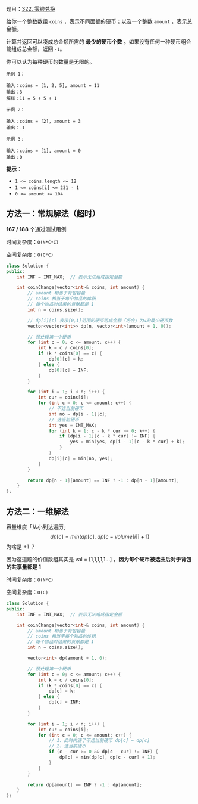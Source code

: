 题目：[322. 零钱兑换](https://leetcode.cn/problems/coin-change/)

给你一个整数数组 `coins` ，表示不同面额的硬币；以及一个整数 `amount` ，表示总金额。

计算并返回可以凑成总金额所需的 **最少的硬币个数** 。如果没有任何一种硬币组合能组成总金额，返回 `-1`。

你可以认为每种硬币的数量是无限的。

```
示例 1：

输入：coins = [1, 2, 5], amount = 11
输出：3 
解释：11 = 5 + 5 + 1

示例 2：

输入：coins = [2], amount = 3
输出：-1

示例 3：

输入：coins = [1], amount = 0
输出：0
```

**提示：**

- `1 <= coins.length <= 12`
- `1 <= coins[i] <= 231 - 1`
- `0 <= amount <= 104`

## 方法一：常规解法（超时）

**167 / 188** 个通过测试用例

时间复杂度：`O(N*C*C)`

空间复杂度：`O(C*C)`

```cpp
class Solution {
public:
    int INF = INT_MAX;  // 表示无法组成指定金额

    int coinChange(vector<int>& coins, int amount) {
        // amount 相当于背包容量
        // coins 相当于每个物品的体积
        // 每个物品对结果的贡献都是 1
        int n = coins.size();

        // dp[i][c] 表示[0,i]范围的硬币组成金额「巧合」为w的最少硬币数
        vector<vector<int>> dp(n, vector<int>(amount + 1, 0));

        // 预处理第一个硬币
        for (int c = 0; c <= amount; c++) {
            int k = c / coins[0];
            if (k * coins[0] == c) {
                dp[0][c] = k;
            } else {
                dp[0][c] = INF;
            }
        }

        for (int i = 1; i < n; i++) {
            int cur = coins[i];
            for (int c = 0; c <= amount; c++) {
                // 不选当前硬币
                int no = dp[i - 1][c];
                // 选当前硬币
                int yes = INT_MAX;
                for (int k = 1; c - k * cur >= 0; k++) {
                    if (dp[i - 1][c - k * cur] != INF) {
                        yes = min(yes, dp[i - 1][c - k * cur] + k);
                    }
                }
                dp[i][c] = min(no, yes);
            }
        }

        return dp[n - 1][amount] == INF ? -1 : dp[n - 1][amount];
    }
};
```

## 方法二：一维解法

容量维度「从小到达遍历」
$$
dp[c] = min(dp[c], \ dp[c-volume[i]]+1)
$$
为啥是 +1 ？

因为这道题的价值数组其实是 val = [1,1,1,1,1...] ，**因为每个硬币被选曲后对于背包的共享量都是 1**

时间复杂度：`O(N*C)`

空间复杂度：`O(C)`

```cpp
class Solution {
public:
    int INF = INT_MAX;  // 表示无法组成指定金额

    int coinChange(vector<int>& coins, int amount) {
        // amount 相当于背包容量
        // coins 相当于每个物品的体积
        // 每个物品对结果的贡献都是 1
        int n = coins.size();

        vector<int> dp(amount + 1, 0);

        // 预处理第一个硬币
        for (int c = 0; c <= amount; c++) {
            int k = c / coins[0];
            if (k * coins[0] == c) {
                dp[c] = k;
            } else {
                dp[c] = INF;
            }
        }

        for (int i = 1; i < n; i++) {
            int cur = coins[i];
            for (int c = 0; c <= amount; c++) {
                // 1、此时内涵了不选当前硬币 dp[c] = dp[c]
                // 2、选当前硬币
                if (c - cur >= 0 && dp[c - cur] != INF) {
                    dp[c] = min(dp[c], dp[c - cur] + 1);
                }
            }
        }

        return dp[amount] == INF ? -1 : dp[amount];
    }
};
```

